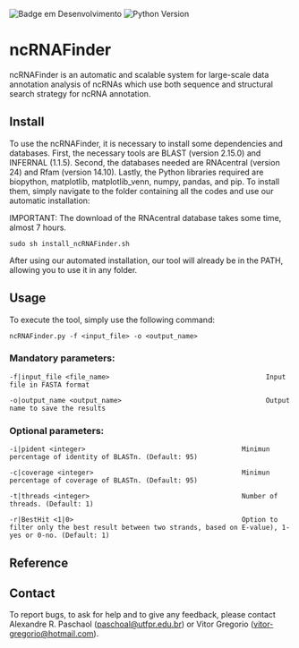 ![Badge em Desenvolvimento](https://img.shields.io/badge/build-passing-green)
![Python Version](https://img.shields.io/badge/python-3.10-blue.svg)
# ncRNAFinder
ncRNAFinder is an automatic and scalable system for large-scale data annotation analysis of ncRNAs which use both sequence and structural search strategy for ncRNA annotation.

## Install
To use the ncRNAFinder, it is necessary to install some dependencies and databases. First, the necessary tools are BLAST (version 2.15.0) and INFERNAL (1.1.5). Second, the databases needed are RNAcentral (version 24) and Rfam (version 14.10). Lastly, the Python libraries required are biopython, matplotlib, matplotlib_venn, numpy, pandas, and pip. To install them, simply navigate to the folder containing all the codes and use our automatic installation:

IMPORTANT: The download of the RNAcentral database takes some time, almost 7 hours. 
~~~
sudo sh install_ncRNAFinder.sh
~~~

After using our automated installation, our tool will already be in the PATH, allowing you to use it in any folder.

## Usage
To execute the tool, simply use the following command:
~~~
ncRNAFinder.py -f <input_file> -o <output_name>
~~~

### Mandatory parameters:
~~~
-f|input_file <file_name>                                       Input file in FASTA format

-o|output_name <output_name>                                    Output name to save the results
~~~

### Optional parameters:
~~~
-i|pident <integer>                                       Minimun percentage of identity of BLASTn. (Default: 95)

-c|coverage <integer>                                     Minimun percentage of coverage of BLASTn. (Default: 95)

-t|threads <integer>                                      Number of threads. (Default: 1)

-r|BestHit <1|0>                                          Option to filter only the best result between two strands, based on E-value), 1-yes or 0-no. (Default: 1)
~~~

## Reference

## Contact
To report bugs, to ask for help and to give any feedback, please contact Alexandre R. Paschaol (paschoal@utfpr.edu.br) or Vitor Gregorio (vitor-gregorio@hotmail.com).
